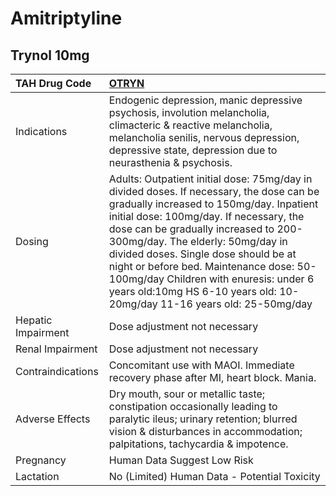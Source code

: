 # Amitriptyline

## Trynol 10mg

| TAH Drug Code      | [OTRYN](https://www.tahsda.org.tw/drugs/hissearch.php?drug_code=OTRYN)                                                                                                                                                                                                                                                                                                                                                                                             |
|:-------------------|:-------------------------------------------------------------------------------------------------------------------------------------------------------------------------------------------------------------------------------------------------------------------------------------------------------------------------------------------------------------------------------------------------------------------------------------------------------------------|
| Indications        | Endogenic depression, manic depressive psychosis, involution melancholia, climacteric & reactive melancholia, melancholia senilis, nervous depression, depressive state, depression due to neurasthenia & psychosis.                                                                                                                                                                                                                                               |
| Dosing             | Adults: Outpatient initial dose: 75mg/day in divided doses. If necessary, the dose can be gradually increased to 150mg/day. Inpatient initial dose: 100mg/day. If necessary, the dose can be gradually increased to 200-300mg/day. The elderly: 50mg/day in divided doses. Single dose should be at night or before bed. Maintenance dose: 50-100mg/day Children with enuresis: under 6 years old:10mg HS 6-10 years old: 10-20mg/day 11-16 years old: 25-50mg/day |
| Hepatic Impairment | Dose adjustment not necessary                                                                                                                                                                                                                                                                                                                                                                                                                                      |
| Renal Impairment   | Dose adjustment not necessary                                                                                                                                                                                                                                                                                                                                                                                                                                      |
| Contraindications  | Concomitant use with MAOI. Immediate recovery phase after MI, heart block. Mania.                                                                                                                                                                                                                                                                                                                                                                                  |
| Adverse Effects    | Dry mouth, sour or metallic taste; constipation occasionally leading to paralytic ileus; urinary retention; blurred vision & disturbances in accommodation; palpitations, tachycardia & impotence.                                                                                                                                                                                                                                                                 |
| Pregnancy          | Human Data Suggest Low Risk                                                                                                                                                                                                                                                                                                                                                                                                                                        |
| Lactation          | No (Limited) Human Data - Potential Toxicity                                                                                                                                                                                                                                                                                                                                                                                                                       |

